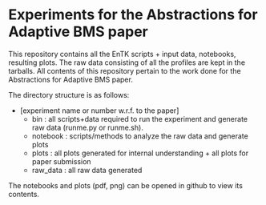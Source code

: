 # Experiments for the Abstractions for Adaptive BMS paper

This repository contains all the EnTK scripts + input data, notebooks,
resulting plots. The raw data consisting of all the profiles are kept in 
the tarballs. All contents of this repository pertain to the work done for the
Abstractions for Adaptive BMS paper.

The directory structure is as follows:

* [experiment name or number w.r.f. to the paper]
    * bin : all scripts+data required to run the experiment and generate raw 
            data (runme.py or runme.sh).     
    * notebook : scripts/methods to analyze the raw data and generate plots
    * plots : all plots generated for internal understanding + all plots for 
            paper submission
    * raw_data : all raw data generated

The notebooks and plots (pdf, png) can be opened in github to view its 
contents.
